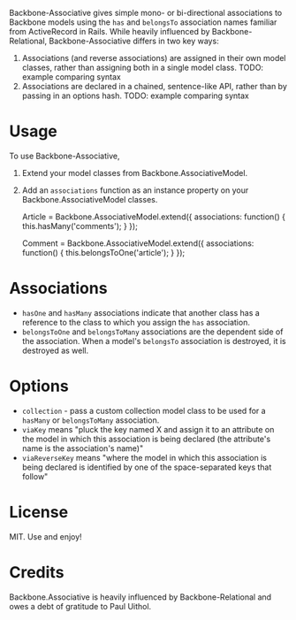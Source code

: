 Backbone-Associative gives simple mono- or bi-directional associations
to Backbone models using the `has` and `belongsTo` association names
familiar from ActiveRecord in Rails. While heavily influenced by
Backbone-Relational, Backbone-Associative differs in two key ways:

1. Associations (and reverse associations) are assigned in their own model classes,
rather than assigning both in a single model class. TODO: example comparing syntax
2. Associations are declared in a chained, sentence-like API, rather
   than by passing in an options hash.  TODO: example comparing syntax

# Usage
To use Backbone-Associative,

1. Extend your model classes from Backbone.AssociativeModel.
2. Add an `associations` function as an instance property on your Backbone.AssociativeModel classes.

    Article = Backbone.AssociativeModel.extend({
        associations: function() {
            this.hasMany('comments');
        }
    });

    Comment = Backbone.AssociativeModel.extend({
        associations: function() {
            this.belongsToOne('article');
        }
    });

# Associations
* `hasOne` and `hasMany` associations indicate that another class has a
reference to the class to which you assign the `has` association.
* `belongsToOne` and `belongsToMany` associations are the dependent side of
  the association.  When a model's `belongsTo` association is destroyed,
it is destroyed as well.

# Options
* `collection` - pass a custom collection model class to be used for a
  `hasMany` or `belongsToMany` association.
* `viaKey` means "pluck the key named X and assign it to an attribute on the model in which this association is being declared (the attribute's name is the association's name)"
* `viaReverseKey` means "where the model in which this association is being declared is identified by one of the space-separated keys that follow"

# License
MIT.  Use and enjoy!

# Credits
Backbone.Associative is heavily influenced by Backbone-Relational and
owes a debt of gratitude to Paul Uithol.
